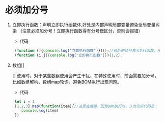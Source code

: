 # 必须加分号

1. 立即执行函数：声明立即执行函数体,好处是内部声明局部变量避免全局变量污染 （注意必须加分号！立即执行函数得有分号做区分，否则会报错）

    * 代码  

    ```javascript
     (function (){console.log("立即执行函数")})();//最后的括号表示执行函数，所以是立即调用
     (function (i,j){console.log("立即执行函数")})(1,2);
    ```  

2. 数组[]

    [] 使用时，对于某些数组使用会产生干扰，在特殊使用时，前面需要加分号，比如数组解构，数组map轮询，避免BOM执行出现问题。

    * 代码  

    ```javascript
     let i = 1
     [1,2,3].map(function(item){//这里会报错，因为BOM执行时，认为真实代码是： let i = 1[1,2,3].map,此时产生了干扰，所以，需要在数组操作前加分号 ;[1,2,3].map
        console.log(item)
     })
    ```  
